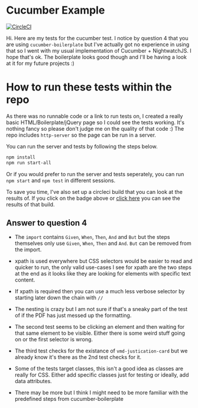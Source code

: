 # Cucumber Example

[![CircleCI](https://circleci.com/gh/foxleigh81/cucumber-test-example.svg?style=svg)](https://circleci.com/gh/foxleigh81/cucumber-test-example)

Hi. Here are my tests for the cucumber test. I notice by question 4 that you are using `cucumber-boilerplate` but I've actually got no experience in using that so I went with my usual implementation of Cucumber + NightwatchJS. I hope that's ok. The boilerplate looks good though and I'll be having a look at it for my future projects :)

# How to run these tests within the repo 

As there was no runnable code or a link to run tests on, I created a really basic HTML/Boilerplate/jQuery page so I could see the tests working. It's nothing fancy so please don't judge me on the quality of that code :) The repo includes `http-server` so the page can be run in a server.

You can run the server and tests by following the steps below.

``` bash
npm install
npm run start-all
```

Or if you would prefer to run the server and tests seperately, you can run `npm start` and `npm test` in different sessions.

To save you time, I've also set up a circleci build that you can look at the results of. If you click on the badge above or [click here](https://circleci.com/gh/foxleigh81/cucumber-test-example) you can see the results of that build.

## Answer to question 4

- The `import` contains `Given`, `When`, `Then`, `And` and `But` but the steps themselves only use `Given`, `When`, `Then` and `And`. `But` can be removed from the import.

- xpath is used everywhere but CSS selectors would be easier to read and quicker to run, the only valid use-cases I see for xpath are the two steps at the end as it looks like they are looking for elements with specific text content.

- If xpath is required then you can use a much less verbose selector by starting later down the chain with `//`

- The nesting is crazy but I am not sure if that's a sneaky part of the test of if the PDF has just messed up the formatting.

- The second test seems to be clicking an element and then waiting for that same element to be visible. Either there is some weird stuff going on or the first selector is wrong.

- The third test checks for the existance of `vmd-justication-card` but we already know it's there as the 2nd test checks for it.

- Some of the tests target classes, this isn't a good idea as classes are really for CSS. Either add specific classes just for testing or ideally, add data attributes.

- There may be more but I think I might need to be more familiar with the predefined steps from cucumber-boilerplate
